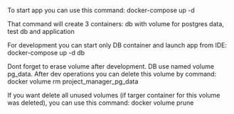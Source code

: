 To start app you can use this command:
    docker-compose up -d

That command will create 3 containers: db with volume for postgres data, test db and application



For development you can start only DB container and launch app from IDE:
    docker-compose up -d db



Dont forget to erase volume after development.
DB use named volume pg_data. After dev operations you can delete this volume by command:
    docker volume rm project_manager_pg_data



If you want delete all unused volumes (if targer container for this volume was deleted), you can use this command:
    docker volume prune

